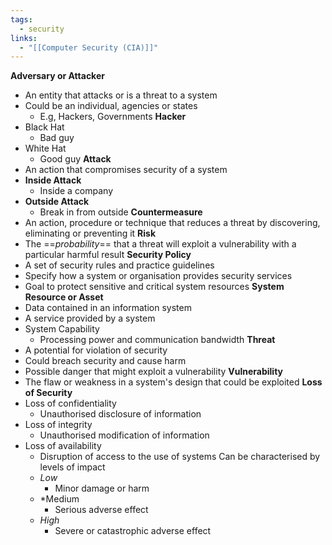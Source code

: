 ```yaml
---
tags:
  - security
links:
  - "[[Computer Security (CIA)]]"
---
```

**Adversary or Attacker**
- An entity that attacks or is a threat to a system
- Could be an individual, agencies or states
	- E.g, Hackers, Governments
**Hacker**
- Black Hat
	- Bad guy
- White Hat
	- Good guy
**Attack**
- An action that compromises security of a system
- **Inside Attack**
	- Inside a company
- **Outside Attack**
	- Break in from outside
**Countermeasure**
- An action, procedure or technique that reduces a threat by discovering, eliminating or preventing it
**Risk**
- The ==*probability*== that a threat will exploit a vulnerability with a particular harmful result
**Security Policy**
- A set of security rules and practice guidelines
- Specify how a system or organisation provides security services
- Goal to protect sensitive and critical system resources
**System Resource or Asset**
- Data contained in an information system
- A service provided by a system
- System Capability
	- Processing power and communication bandwidth
**Threat**
- A potential for violation of security
- Could breach security and cause harm
- Possible danger that might exploit a vulnerability
**Vulnerability**
- The flaw or weakness in a system's design that could be exploited
**Loss of Security**
- Loss of confidentiality
	- Unauthorised disclosure of information
- Loss of integrity
	- Unauthorised modification of information
- Loss of availability
	- Disruption of access to the use of systems
	Can be characterised by levels of impact
	- *Low*
		- Minor damage or harm
	- *Medium
		- Serious adverse effect
	- *High*
		- Severe or catastrophic adverse effect
